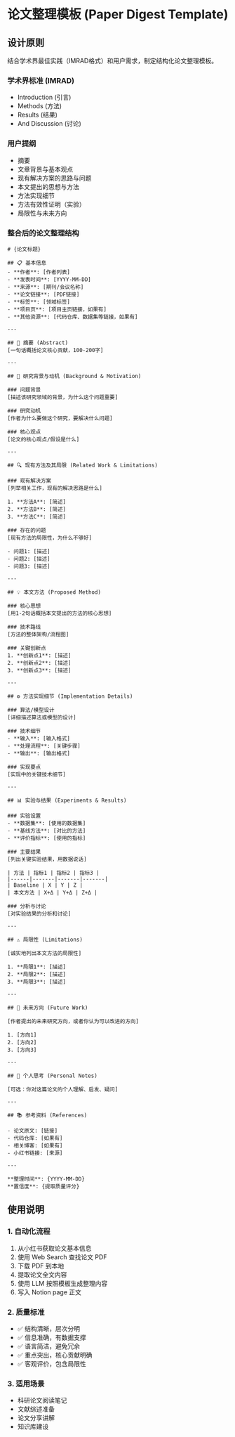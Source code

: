# 论文整理模板 (Paper Digest Template)

## 设计原则

结合学术界最佳实践（IMRAD格式）和用户需求，制定结构化论文整理模板。

### 学术界标准 (IMRAD)
- Introduction (引言)
- Methods (方法)
- Results (结果)
- And Discussion (讨论)

### 用户提纲
- 摘要
- 文章背景与基本观点
- 现有解决方案的思路与问题
- 本文提出的思想与方法
- 方法实现细节
- 方法有效性证明（实验）
- 局限性与未来方向

### 整合后的论文整理结构

```
# {论文标题}

## 📋 基本信息
- **作者**: [作者列表]
- **发表时间**: [YYYY-MM-DD]
- **来源**: [期刊/会议名称]
- **论文链接**: [PDF链接]
- **标签**: [领域标签]
- **项目页**: [项目主页链接，如果有]
- **其他资源**: [代码仓库、数据集等链接，如果有]

---

## 📝 摘要 (Abstract)
[一句话概括论文核心贡献，100-200字]

---

## 🎯 研究背景与动机 (Background & Motivation)

### 问题背景
[描述该研究领域的背景，为什么这个问题重要]

### 研究动机
[作者为什么要做这个研究，要解决什么问题]

### 核心观点
[论文的核心观点/假设是什么]

---

## 🔍 现有方法及其局限 (Related Work & Limitations)

### 现有解决方案
[列举相关工作，现有的解决思路是什么]

1. **方法A**: [简述]
2. **方法B**: [简述]
3. **方法C**: [简述]

### 存在的问题
[现有方法的局限性，为什么不够好]

- 问题1: [描述]
- 问题2: [描述]
- 问题3: [描述]

---

## 💡 本文方法 (Proposed Method)

### 核心思想
[用1-2句话概括本文提出的方法的核心思想]

### 技术路线
[方法的整体架构/流程图]

### 关键创新点
1. **创新点1**: [描述]
2. **创新点2**: [描述]
3. **创新点3**: [描述]

---

## ⚙️ 方法实现细节 (Implementation Details)

### 算法/模型设计
[详细描述算法或模型的设计]

### 技术细节
- **输入**: [输入格式]
- **处理流程**: [关键步骤]
- **输出**: [输出格式]

### 实现要点
[实现中的关键技术细节]

---

## 📊 实验与结果 (Experiments & Results)

### 实验设置
- **数据集**: [使用的数据集]
- **基线方法**: [对比的方法]
- **评价指标**: [使用的指标]

### 主要结果
[列出关键实验结果，用数据说话]

| 方法 | 指标1 | 指标2 | 指标3 |
|------|-------|-------|-------|
| Baseline | X | Y | Z |
| 本文方法 | X+Δ | Y+Δ | Z+Δ |

### 分析与讨论
[对实验结果的分析和讨论]

---

## ⚠️ 局限性 (Limitations)

[诚实地列出本文方法的局限性]

1. **局限1**: [描述]
2. **局限2**: [描述]
3. **局限3**: [描述]

---

## 🔮 未来方向 (Future Work)

[作者提出的未来研究方向，或者你认为可以改进的方向]

1. [方向1]
2. [方向2]
3. [方向3]

---

## 💭 个人思考 (Personal Notes)

[可选：你对这篇论文的个人理解、启发、疑问]

---

## 📚 参考资料 (References)

- 论文原文: [链接]
- 代码仓库: [如果有]
- 相关博客: [如果有]
- 小红书链接: [来源]

---

**整理时间**: {YYYY-MM-DD}
**置信度**: {提取质量评分}
```

## 使用说明

### 1. 自动化流程
1. 从小红书获取论文基本信息
2. 使用 Web Search 查找论文 PDF
3. 下载 PDF 到本地
4. 提取论文全文内容
5. 使用 LLM 按照模板生成整理内容
6. 写入 Notion page 正文

### 2. 质量标准
- ✅ 结构清晰，层次分明
- ✅ 信息准确，有数据支撑
- ✅ 语言简洁，避免冗余
- ✅ 重点突出，核心贡献明确
- ✅ 客观评价，包含局限性

### 3. 适用场景
- 科研论文阅读笔记
- 文献综述准备
- 论文分享讲解
- 知识库建设
